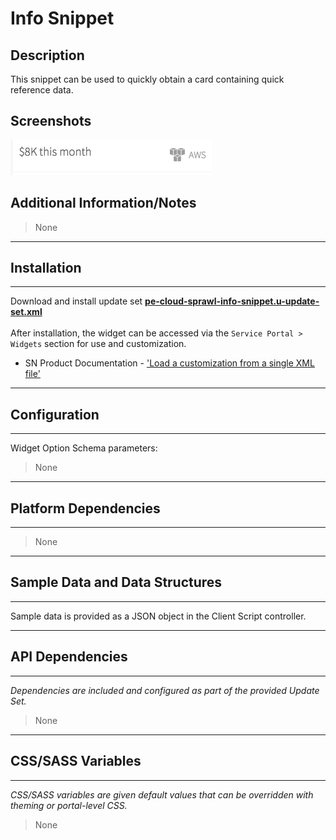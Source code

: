 # Info Snippet

## Description

This snippet can be used to quickly obtain a card containing quick reference data.

## Screenshots
![](../images/pe-cloud-sprawl-info-snippet.png)

## Additional Information/Notes
> None
---
## Installation
---
Download and install update set **[pe-cloud-sprawl-info-snippet.u-update-set.xml](https://github.com/platform-experience/serviceportal-widget-library/blob/master/pe-cloud-sprawl-info-snippet/pe-cloud-sprawl-info-snippet.u-update-set.xml)** <br/><br/>
After installation, the widget can be accessed via the `Service Portal > Widgets` section for use and customization.<br/>
* SN Product Documentation - ['Load a customization from a single XML file'](https://docs.servicenow.com/bundle/jakarta-application-development/page/build/system-update-sets/task/t_SaveAnUpdateSetAsAnXMLFile.html)

---
## Configuration
---
Widget Option Schema parameters:
> None
---
## Platform Dependencies
---
> None
---
## Sample Data and Data Structures
---
Sample data is provided as a JSON object in the Client Script controller.

---
## API Dependencies
---
<i>Dependencies are included and configured as part of the provided Update Set.</i>
> None
---
## CSS/SASS Variables
---
_CSS/SASS variables are given default values that can be overridden with theming or portal-level CSS._
> None